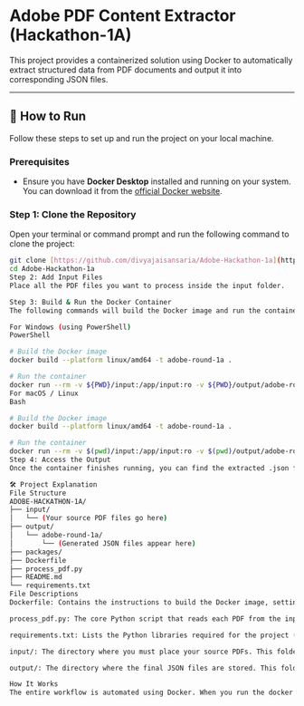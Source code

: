# Adobe PDF Content Extractor (Hackathon-1A)

This project provides a containerized solution using Docker to automatically extract structured data from PDF documents and output it into corresponding JSON files.

---

## 🚀 How to Run

Follow these steps to set up and run the project on your local machine.

### Prerequisites

* Ensure you have **Docker Desktop** installed and running on your system. You can download it from the [official Docker website](https://www.docker.com/products/docker-desktop/).

### Step 1: Clone the Repository

Open your terminal or command prompt and run the following command to clone the project:

```bash
git clone [https://github.com/divyajaisansaria/Adobe-Hackathon-1a](https://github.com/divyajaisansaria/Adobe-Hackathon-1a)
cd Adobe-Hackathon-1a
Step 2: Add Input Files
Place all the PDF files you want to process inside the input folder.

Step 3: Build & Run the Docker Container
The following commands will build the Docker image and run the container. The script will process the PDFs from the input folder and place the resulting JSON files in the output/adobe-round-1a directory.

For Windows (using PowerShell)
PowerShell

# Build the Docker image
docker build --platform linux/amd64 -t adobe-round-1a .

# Run the container
docker run --rm -v ${PWD}/input:/app/input:ro -v ${PWD}/output/adobe-round-1a/:/app/output --network none adobe-round-1a
For macOS / Linux
Bash

# Build the Docker image
docker build --platform linux/amd64 -t adobe-round-1a .

# Run the container
docker run --rm -v $(pwd)/input:/app/input:ro -v $(pwd)/output/adobe-round-1a/:/app/output --network none adobe-round-1a
Step 4: Access the Output
Once the container finishes running, you can find the extracted .json files in the output/adobe-round-1a directory.

🛠️ Project Explanation
File Structure
ADOBE-HACKATHON-1A/
├── input/
│   └── (Your source PDF files go here)
├── output/
│   └── adobe-round-1a/
│       └── (Generated JSON files appear here)
├── packages/
├── Dockerfile
├── process_pdf.py
├── README.md
└── requirements.txt
File Descriptions
Dockerfile: Contains the instructions to build the Docker image, setting up the environment and dependencies needed to run the Python script.

process_pdf.py: The core Python script that reads each PDF from the input directory, processes it to extract data, and saves the result as a JSON file.

requirements.txt: Lists the Python libraries required for the project (e.g., PDF processing libraries), which are installed by the Dockerfile.

input/: The directory where you must place your source PDFs. This folder is mounted as a read-only volume in the container.

output/: The directory where the final JSON files are stored. This folder is mounted as a writeable volume.

How It Works
The entire workflow is automated using Docker. When you run the docker run command, it starts a new container based on the adobe-round-1a image. Inside this isolated environment, the process_pdf.py script executes automatically. It accesses the PDF files you placed in the local input folder, processes each one to extract key textual and structural information, and then writes the output to a new JSON file in the output/adobe-round-1a directory on your machine. Using Docker ensures that the processing script runs consistently across different machines without any need for manual dependency installation.